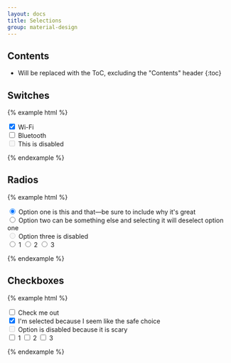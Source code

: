 ```yaml
---
layout: docs
title: Selections
group: material-design
---
```


## Contents

* Will be replaced with the ToC, excluding the "Contents" header
{:toc}

## Switches

{% example html %}
<form>
  <div class="switch">
    <label>
      <input type="checkbox" checked>
      Wi-Fi
    </label>
  </div>
  <div class="switch">
    <label>
      <input type="checkbox">
      Bluetooth
    </label>
  </div>
  <div class="switch">
    <label>
      <input type="checkbox" disabled>
      This is disabled
    </label>
  </div>
</form>
{% endexample %}

## Radios

{% example html %}
<form>
  <div class="radio">
    <label>
      <input type="radio" name="optionsRadios" id="optionsRadios1" value="option1" checked>
      Option one is this and that&mdash;be sure to include why it's great
    </label>
  </div>
  <div class="radio">
    <label>
      <input type="radio" name="optionsRadios" id="optionsRadios2" value="option2">
      Option two can be something else and selecting it will deselect option one
    </label>
  </div>
  <div class="radio disabled">
    <label>
      <input type="radio" name="optionsRadios" id="optionsRadios3" value="option3" disabled>
      Option three is disabled
    </label>
  </div>
  
  <label class="radio-inline">
    <input type="radio" name="inlineRadioOptions" id="inlineRadio1" value="option1"> 1
  </label>
  <label class="radio-inline">
    <input type="radio" name="inlineRadioOptions" id="inlineRadio2" value="option2"> 2
  </label>
  <label class="radio-inline">
    <input type="radio" name="inlineRadioOptions" id="inlineRadio3" value="option3"> 3
  </label>   
</form>
{% endexample %}

## Checkboxes 

{% example html %}
<form>  
  <div class="checkbox">
    <label>
      <input type="checkbox"> Check me out
    </label>
  </div>   
  <div class="checkbox">
    <label>
      <input type="checkbox" value="" checked>
      I'm selected because I seem like the safe choice
    </label>
  </div>
  <div class="checkbox disabled">
    <label>
      <input type="checkbox" value="" disabled>
      Option is disabled because it is scary
    </label>
  </div>    
  <label class="checkbox-inline">
    <input type="checkbox" id="inlineCheckbox1" value="option1"> 1
  </label>
  <label class="checkbox-inline">
    <input type="checkbox" id="inlineCheckbox2" value="option2"> 2
  </label>
  <label class="checkbox-inline">
    <input type="checkbox" id="inlineCheckbox3" value="option3"> 3
  </label>  
</form>
{% endexample %}
